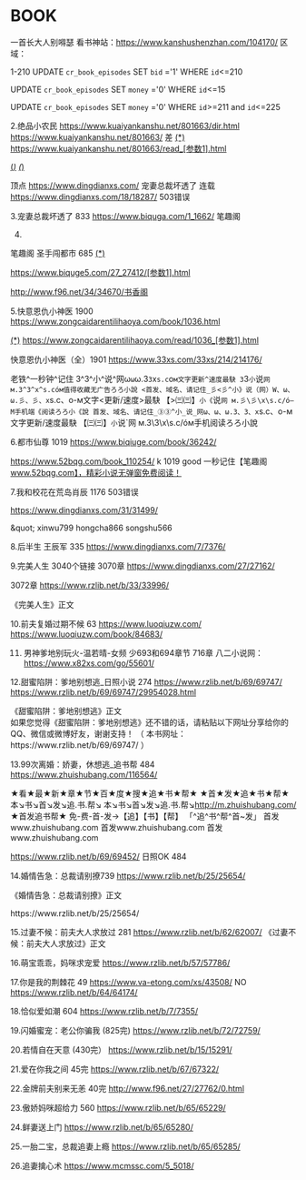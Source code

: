 # BOOK
一首长大人别嘚瑟  看书神站：https://www.kanshushenzhan.com/104170/
区域：<div class="chapterCon"> </div>
1-210
UPDATE `cr_book_episodes` SET `bid` ='1' WHERE `id`<=210

UPDATE `cr_book_episodes` SET `money` ='0' WHERE `id`<=15

UPDATE `cr_book_episodes` SET `money` ='0' WHERE `id`>=211 and `id`<=225

2.绝品小农民
https://www.kuaiyankanshu.net/801663/dir.html
https://www.kuaiyankanshu.net/801663/ 差
<a href="/801663/read_[参数].html" title="(*)" target="_blank">(*)</a>
https://www.kuaiyankanshu.net/801663/read_[参数1].html



<a href="https://www.biquge5.com/27_27412/&#10;[参数].html">(*)</a>
<a href="https://www.biquge5.com/27_27412/[参数1].html">(*)</a>

顶点
https://www.dingdianxs.com/
宠妻总裁坏透了 连载
https://www.dingdianxs.com/18/18287/  503错误


3.宠妻总裁坏透了 833
https://www.biquga.com/1_1662/ 笔趣阁

4.
笔趣阁  圣手闯都市 685
<a href="https://www.biquge5.com/27_27412/
[参数].html">(*)</a>

https://www.biquge5.com/27_27412/[参数1].html

http://www.f96.net/34/34670/书香阁

5.快意恩仇小神医 1900
https://www.zongcaidarentilihaoya.com/book/1036.html

<a href="/read/1036_[参数].html" rel="nofollow">(*)</a>
https://www.zongcaidarentilihaoya.com/read/1036_[参数1].html
<ul class="list-group list-charts">
  </ul>

快意恩仇小神医（全）1901
https://www.33xs.com/33xs/214/214176/
<title>(*), [参数],(*) - (*)</title>

老铁^一秒钟^记住 3^3^小^说^网ω`ω`ω.З`З`x`s.c`o`м文字更新^速度最駃
3`3`小`说`网 м.3^3^x^s.cóм值得收藏无广告ろろ小說
<首发、域名、请记住_彡<彡^小》说（网）W、ω、ω.彡、彡、x`s.c、o-м文字<更新/速度>最駃
【>㈢㈢】`小《`说`网 м.彡\彡\x\s.c/ó—M手机端《阅读ろろ小《說
首发、域名、请记住_③③^小_说_网ω、ω、ω.З、З、x`s.c、o-м文字更新/速度最駃
【㈢㈢】`小`说`网 м.3\3\x\s.c/óм手机阅读ろろ小說

6.都市仙尊  1019
https://www.biqiuge.com/book/36242/

https://www.52bqg.com/book_110254/   k  1019  good
一秒记住【笔趣阁 www.52bqg.com】，精彩小说无弹窗免费阅读！


7.我和校花在荒岛肖辰 1176  503错误

https://www.dingdianxs.com/31/31499/
<div id="list">
&amp;quot;
xinwu799
hongcha866
songshu566

8.后半生  王辰军 335
https://www.dingdianxs.com/7/7376/ 

9.完美人生 3040个链接 3070章
https://www.dingdianxs.com/27/27162/

3072章
https://www.rzlib.net/b/33/33996/ 
<div class="ListTitle">《完美人生》正文</div>
<div class="ListChapter">


10.前夫复婚过期不候  63
https://www.luoqiuzw.com/
https://www.luoqiuzw.com/book/84683/

11. 男神爹地别玩火-温若晴-女频 少693和694章节  716章
八二小说网： 
https://www.x82xs.com/go/55601/

12.甜蜜陷阱：爹地别想逃_日照小说   274
https://www.rzlib.net/b/69/69747/
https://www.rzlib.net/b/69/69747/29954028.html
<div class="ListTitle">《甜蜜陷阱：爹地别想逃》正文</div>
<div class="ListChapter">
如果您觉得《甜蜜陷阱：爹地别想逃》还不错的话，请粘贴以下网址分享给你的QQ、微信或微博好友，谢谢支持！
（ 本书网址：https://www.rzlib.net/b/69/69747/ ）
  
13.99次离婚：娇妻，休想逃_追书帮   484
https://www.zhuishubang.com/116564/

★看★最★新★章★节★百★度★搜★追★书★帮★
★首★发★追★书★帮★
本↘书↘首↘发↘追.书.帮↘
本↘书↘首↘发↘追.书.帮↘http://m.zhuishubang.com/
★首发追书帮★
免-费-首-发→【追】【书】【帮】
「^追^书^帮^首~发」
首发www.zhuishubang.com
首发&#119;ww.&#122;&#104;&#117;&#105;&#115;&#104;&#117;&#98;&#97;&#110;&#103;.co&#109;
首发&#119;ww.&#122;&#104;&#117;&#105;&#115;&#104;&#117;&#98;&#97;&#110;&#103;.co&#109;

https://www.rzlib.net/b/69/69452/   日照OK 484

14.婚情告急：总裁请别撩739
https://www.rzlib.net/b/25/25654/

《婚情告急：总裁请别撩》正文</div>
<div class="ListChapter">
https://www.rzlib.net/b/25/25654/ 
  
15.过妻不候：前夫大人求放过  281
https://www.rzlib.net/b/62/62007/
《过妻不候：前夫大人求放过》正文</div>
<div class="ListChapter">
  
16.萌宝乖乖，妈咪求宠爱 
https://www.rzlib.net/b/57/57786/
<title>[参数]_(*)_(*)</title>

17.你是我的荆棘花 49 
https://www.va-etong.com/xs/43508/ NO
https://www.rzlib.net/b/64/64174/  

18.恰似爱如潮  604
https://www.rzlib.net/b/7/7355/
<title>[参数]_(*)_(*)</title>

19.闪婚蜜宠：老公你骗我 (825完)
https://www.rzlib.net/b/72/72759/

20.若情自在天意 (430完）
https://www.rzlib.net/b/15/15291/
<title>[参数]_(*)_(*)</title>

21.爱在你我之间 45完
https://www.rzlib.net/b/67/67322/


22.金牌前夫别来无恙 40完
http://www.f96.net/27/27762/0.html

23.傲娇妈咪超给力  560 
https://www.rzlib.net/b/65/65229/

<title>[参数]_(*)_(*)</title>

24.鲜妻送上门
https://www.rzlib.net/b/65/65280/


25.一胎二宝，总裁追妻上瘾 
https://www.rzlib.net/b/65/65285/

26.追妻擒心术
https://www.mcmssc.com/5_5018/

